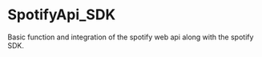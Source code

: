 # SpotifyApi_SDK
 Basic function and integration of the spotify web api along with the spotify SDK.
